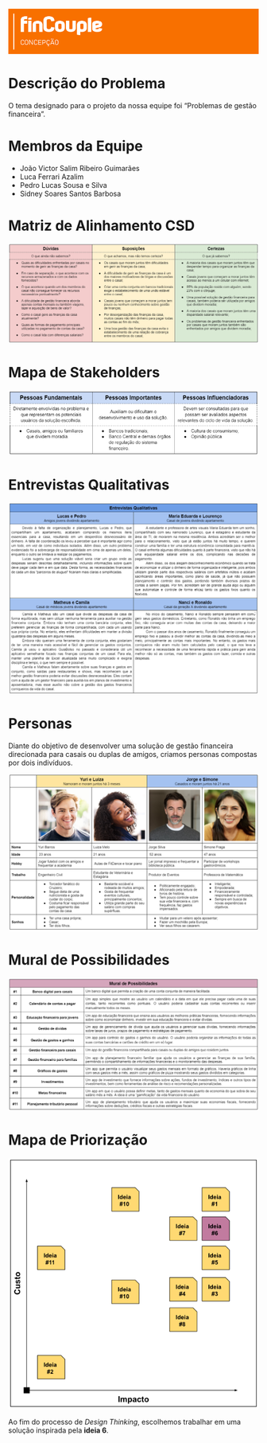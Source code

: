 ![image](imagens/header.png)

# Descrição do Problema
O tema designado para o projeto da nossa equipe foi “Problemas de gestão financeira”.

# Membros da Equipe
* João Victor Salim Ribeiro Guimarães
* Luca Ferrari Azalim
* Pedro Lucas Sousa e Silva
* Sidney Soares Santos Barbosa

# Matriz de Alinhamento CSD

![image](imagens/matriz-alinhamento-csd.png)

# Mapa de Stakeholders

<p align="center">
    <img src="imagens/mapa-stakeholders.png">
</p>

# Entrevistas Qualitativas

![image](imagens/entrevistas_qualitativas.png)

# Personas

Diante do objetivo de desenvolver uma solução de gestão financeira direcionada para casais ou duplas de amigos, criamos personas compostas por dois indivíduos.

![image](imagens/personas.png)

# Mural de Possibilidades

![image](imagens/mural_possibilidades.png)

# Mapa de Priorização

<p align="center">
    <img src="imagens/mapa_priorizacao.png">
</p>

Ao fim do processo de *Design Thinking*, escolhemos trabalhar em uma solução inspirada pela **ideia 6**.